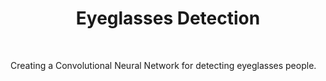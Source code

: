 <h1 align="center">
  Eyeglasses Detection
</h1>

<br />

Creating a Convolutional Neural Network for detecting eyeglasses people.
